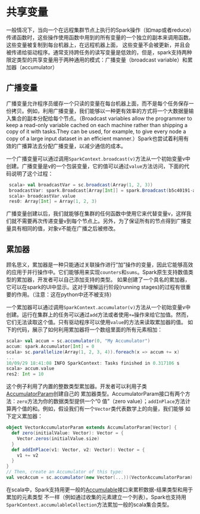 # 共享变量

一般情况下，当向一个在远程集群节点上执行的Spark操作（如map或者reduce）传递函数时，这些操作使用函数中用到的所有变量的一个独立的副本来调用函数。这些变量被复制到每台机器上，在远程机器上面，
这些变量不会被更新，并且会被传递给驱动程序。通常支持跨任务的读写变量是低效的，但是，spark支持两种限定类型的共享变量用于两种通用的模式：广播变量（broadcast variable）和累加器（accumulator）

## 广播变量

广播变量允许程序员缓存一个只读的变量在每台机器上面，而不是每个任务保存一份拷贝。例如，利用广播变量，我们能够以一种更有效率的方式将一个大数据量输入集合的副本分配给每个节点。（Broadcast variables allow the
programmer to keep a read-only variable cached on each machine rather than shipping a copy of it with tasks.They can be used, for example,
to give every node a copy of a large input dataset in an efficient manner.）Spark也尝试着利用有效的广播算法去分配广播变量，以减少通信的成本。

一个广播变量可以通过调用`SparkContext.broadcast(v)`方法从一个初始变量v中创建。广播变量是v的一个包装变量，它的值可以通过`value`方法访问，下面的代码说明了这个过程：

```scala
 scala> val broadcastVar = sc.broadcast(Array(1, 2, 3))
 broadcastVar: spark.Broadcast[Array[Int]] = spark.Broadcast(b5c40191-a864-4c7d-b9bf-d87e1a4e787c)
 scala> broadcastVar.value
 res0: Array[Int] = Array(1, 2, 3)
```
广播变量创建以后，我们就能够在集群的任何函数中使用它来代替变量v，这样我们就不需要再次传递变量v到每个节点上。另外，为了保证所有的节点得到广播变量具有相同的值，对象v不能在广播之后被修改。

## 累加器

顾名思义，累加器是一种只能通过关联操作进行“加”操作的变量，因此它能够高效的应用于并行操作中。它们能够用来实现`counters`和`sums`。Spark原生支持数值类型的累加器，开发者可以自己添加支持的类型。
如果创建了一个具名的累加器，它可以在spark的UI中显示。这对于理解运行阶段(running stages)的过程有很重要的作用。（注意：这在python中还不被支持）

一个累加器可以通过调用`SparkContext.accumulator(v)`方法从一个初始变量v中创建。运行在集群上的任务可以通过`add`方法或者使用`+=`操作来给它加值。然而，它们无法读取这个值。只有驱动程序可以使用`value`的方法来读取累加器的值。
如下的代码，展示了如何利用累加器将一个数组里面的所有元素相加：

```scala
scala> val accum = sc.accumulator(0, "My Accumulator")
accum: spark.Accumulator[Int] = 0
scala> sc.parallelize(Array(1, 2, 3, 4)).foreach(x => accum += x)
...
10/09/29 18:41:08 INFO SparkContext: Tasks finished in 0.317106 s
scala> accum.value
res2: Int = 10
```
这个例子利用了内置的整数类型累加器。开发者可以利用子类[AccumulatorParam](https://spark.apache.org/docs/latest/api/scala/index.html#org.apache.spark.AccumulatorParam)创建自己的
累加器类型。AccumulatorParam接口有两个方法：`zero`方法为你的数据类型提供一个“0 值”（zero value）；`addInPlace`方法计算两个值的和。例如，假设我们有一个`Vector`类代表数学上的向量，我们能够
如下定义累加器：

```scala
object VectorAccumulatorParam extends AccumulatorParam[Vector] {
  def zero(initialValue: Vector): Vector = {
    Vector.zeros(initialValue.size)
  }
  def addInPlace(v1: Vector, v2: Vector): Vector = {
    v1 += v2
  }
}
// Then, create an Accumulator of this type:
val vecAccum = sc.accumulator(new Vector(...))(VectorAccumulatorParam)
```
在scala中，Spark支持用更一般的[Accumulable](https://spark.apache.org/docs/latest/api/scala/index.html#org.apache.spark.Accumulable)接口来累积数据-结果类型和用于累加的元素类型
不一样（例如通过收集的元素建立一个列表）。Spark也支持用`SparkContext.accumulableCollection`方法累加一般的scala集合类型。
